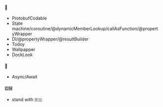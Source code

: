 #### 🔨
- ProtobufCodable
- State machine/coroutine/@dynamicMemberLookup/callAsFunction/@propertyWrapper
- DI/@propertyWrapper/@resultBuilder
- Todoy
- Wallpapper
- DockLook

#### 📝
- Async/Await

#### 🇨🇳
- stand with 🇷🇺
